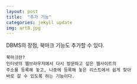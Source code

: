 ```yaml
---
layout: post
title:  "추가 기능"
categories: jekyll update
img: art8.jpg
---
```


DBMS의 장점, 북마크 기능도 추가할 수 있다.   

~~~~
북마크란?   
인터넷의 웹브라우저에서 다시 방문하고 싶은 웹사이트의
주소를 등록해 놓고, 나중에 등록해 놓은 리스트에서 쉽게 찾아 
바로 갈 수 있도록 하는 기능이다.
~~~~

